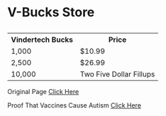 <h1>V-Bucks Store</h1>
<body>

<h2></h2>

<table style="width:100%">
  <tr>
    <th>Vindertech Bucks</th>
    <th>Price</th> 
  
  </tr>
  <tr>
    <td>1,000</td>
    <td>$10.99</td>
  
  </tr>
  <tr>
    <td>2,500</td>
    <td>$26.99</td>
 
  </tr>
  <tr>
    <td>10,000</td>
    <td>Two Five Dollar Fillups</td>

  </tr>
</table>
 <p>Original Page <a href="https://linson132.github.io/Random-Store/">Click Here</a> </p>
  <p>Proof That Vaccines Cause Autism <a href="https://linson132.github.io/Proof-That-Vaccines-Cause-Autism/">Click Here</a> </p>
</body>

